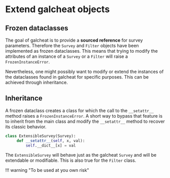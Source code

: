 # Extend galcheat objects

## Frozen dataclasses

The goal of galcheat is to provide a **sourced reference** for survey parameters. Therefore the `Survey` and `Filter` objects have been implemented as frozen dataclasses. This means that trying to modify the attributes of an instance of a `Survey` or a `Filter` will raise a `FrozenInstanceError`.

Nevertheless, one might possibly want to modify or extend the instances of the dataclasses found in galcheat for specific purposes. This can be achieved through inheritance.

## Inheritance

A frozen dataclass creates a class for which the call to the `__setattr__` method raises a `FrozenInstanceError`. A short way to bypass that feature is to inherit from the main class and modify the `__setattr__` method to recover its classic behavior.

```python
class ExtensibleSurvey(Survey):
     def __setattr__(self, x, val):
         self.__dict__[x] = val
```

The `ExtensibleSurvey` will behave just as the galcheat `Survey` and will be extendable or modifiable. This is also true for the `Filter` class.

!!! warning "To be used at you own risk"
